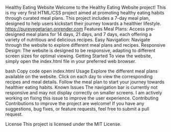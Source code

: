 Healthy Eating Website
Welcome to the Healthy Eating Website project! This is my very first HTML/CSS project aimed at promoting healthy eating habits through curated meal plans. This project includes a  7-day meal plan, designed to help users kickstart their journey towards a healthier lifestyle.
https://purevegetarian.onrender.com
Features
Meal Plans: Access pre-designed meal plans for 14 days, 21 days, and 7 days, each offering a variety of nutritious and delicious recipes.
Easy Navigation: Navigate through the website to explore different meal plans and recipes.
Responsive Design: The website is designed to be responsive, adapting to different screen sizes for optimal viewing.
Getting Started
To view the website, simply open the index.html file in your preferred web browser.

bash
Copy code
open index.html
Usage
Explore the different meal plans available on the website.
Click on each day to view the corresponding recipes and meal details.
Follow the meal plan to start your journey towards healthier eating habits.
Known Issues
The navigation bar is currently not responsive and may not display correctly on smaller screens. I am actively working on fixing this issue to improve the user experience.
Contributing
Contributions to improve the project are welcome! If you have any suggestions, bug fixes, or feature requests, feel free to submit a pull request.

License
This project is licensed under the MIT License.


